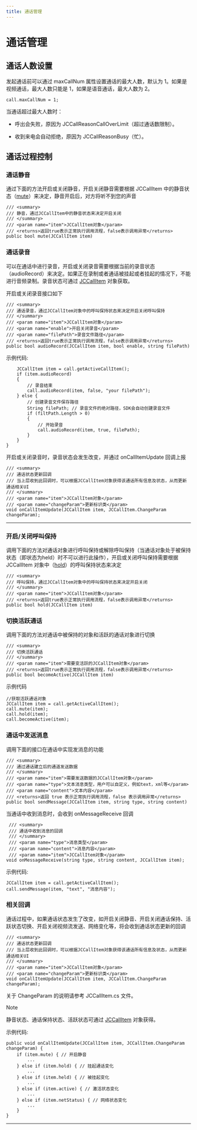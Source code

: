 ```yaml
---
title: 通话管理
---
```

# 通话管理



## 通话人数设置

发起通话前可以通过 maxCallNum 属性设置通话的最大人数，默认为 1。如果是视频通话，最大人数只能是 1，如果是语音通话，最大人数为
2。





    call.maxCallNum = 1;





当通话超过最大人数时：

  - 呼出会失败，原因为 JCCallReasonCallOverLimit（超过通话数限制）。

  - 收到来电会自动拒绝，原因为 JCCallReasonBusy（忙）。





## 通话过程控制



### 通话静音

通过下面的方法开启或关闭静音，开启关闭静音需要根据 JCCallItem
中的静音状态（[mute](http://developer.juphoon.com/portal/reference/V2.1/windows/html/bb1ed5b7-2f76-e89d-f964-328e2b746904.htm)）来决定，静音开启后，对方将听不到您的声音





    /// <summary>
    /// 静音，通过JCCallItem中的静音状态来决定开启关闭
    /// </summary>
    /// <param name="item">JCCallItem对象</param>
    /// <returns>返回true表示正常执行调用流程，false表示调用异常</returns>
    public bool mute(JCCallItem item)











### 通话录音

可以在通话中进行录音，开启或关闭录音需要根据当前的录音状态（audioRecord）来决定。如果正在录制或者通话被挂起或者挂起的情况下，不能进行音频录制。录音状态可通过
[JCCallItem](http://developer.juphoon.com/portal/reference/ios/Classes/JCCallItem.html)
对象获取。

开启或关闭录音接口如下





    /// <summary>
    /// 通话录音，通过JCCallItem对象中的呼叫保持状态来决定开启关闭呼叫保持
    /// </summary>
    /// <param name="item">JCCallItem对象</param>
    /// <param name="enable">开启关闭录音</param>
    /// <param name="filePath">录音文件路径</param>
    /// <returns>返回true表示正常执行调用流程，false表示调用异常</returns>
    public bool audioRecord(JCCallItem item, bool enable, string filePath)





示例代码:





``` 
    JCCallItem item = call.getActiveCallItem();
    if (item.audioRecord)
    {
        // 录音结束
        call.audioRecord(item, false, "your filePath");
    } else {
        // 创建录音文件保存路径
        String filePath; // 录音文件的绝对路径，SDK会自动创建录音文件
        if (filtPath.Length > 0)
        {
            // 开始录音
            call.audioRecord(item, true, filePath);
        }
    }
}
```





开启或关闭录音时，录音状态会发生改变，并通过 onCallItemUpdate 回调上报





    /// <summary>
    /// 通话状态更新回调
    /// 当上层收到此回调时，可以根据JCCallItem对象获得该通话所有信息及状态，从而更新通话相关UI
    /// </summary>
    /// <param name="item">JCCallItem对象</param>
    /// <param name="changeParam">更新标识类</param>
    void onCallItemUpdate(JCCallItem item, JCCallItem.ChangeParam changeParam);







-----



### 开启/关闭呼叫保持

调用下面的方法对通话对象进行呼叫保持或解除呼叫保持（当通话对象处于被保持状态（即状态为held）时不可以进行此操作），开启或关闭呼叫保持需要根据
JCCallItem
对象中（[hold](http://developer.juphoon.com/portal/reference/V2.1/windows/html/dc13e9d5-2842-1b22-5d6d-9a617d321458.htm)）的呼叫保持状态来决定





    /// <summary>
    /// 呼叫保持，通过JCCallItem对象中的呼叫保持状态来决定开启关闭
    /// </summary>
    /// <param name="item">JCCallItem对象</param>
    /// <returns>返回true表示正常执行调用流程，false表示调用异常</returns>
    public bool hold(JCCallItem item)









### 切换活跃通话

调用下面的方法对通话中被保持的对象和活跃的通话对象进行切换





    /// <summary>
    /// 切换活跃通话
    /// </summary>
    /// <param name="item">需要变活跃的JCCallItem对象</param>
    /// <returns>返回true表示正常执行调用流程，false表示调用异常</returns>
    public bool becomeActive(JCCallItem item)





示例代码





    //获取活跃通话对象
    JCCallItem item = call.getActiveCallItem();
    call.mute(item);
    call.hold(item);
    call.becomeActive(item);









### 通话中发送消息

调用下面的接口在通话中实现发消息的功能





    /// <summary>
    /// 通过通话建立后的通道发送数据
    /// </summary>
    /// <param name="item">需要发送数据的JCCallItem对象</param>
    /// <param name="type">文本消息类型，用户可以自定义，例如text，xml等</param>
    /// <param name="content">文本内容</param>
    /// <returns>返回 true 表示正常执行调用流程，false 表示调用异常</returns>
    public bool sendMessage(JCCallItem item, string type, string content)





当通话中收到消息时，会收到 onMessageReceive 回调





``` 
 /// <summary>
 /// 通话中收到消息的回调
 /// </summary>
 /// <param name="type">消息类型</param>
 /// <param name="content">消息内容</param>
 /// <param name="item">JCCallItem对象</param>
void onMessageReceive(string type, string content, JCCallItem item);
```





示例代码:





    JCCallItem item = call.getActiveCallItem();
    call.sendMessage(item, "text", "消息内容");









### 相关回调

通话过程中，如果通话状态发生了改变，如开启关闭静音、开启关闭通话保持、活跃状态切换、开启关闭视频流发送、网络变化等，将会收到通话状态更新的回调





    /// <summary>
    /// 通话状态更新回调
    /// 当上层收到此回调时，可以根据JCCallItem对象获得该通话所有信息及状态，从而更新通话相关UI
    /// </summary>
    /// <param name="item">JCCallItem对象</param>
    /// <param name="changeParam">更新标识类</param>
    void onCallItemUpdate(JCCallItem item, JCCallItem.ChangeParam changeParam);





关于 ChangeParam 的说明请参考 JCCallItem.cs 文件。



Note

静音状态、通话保持状态、活跃状态可通过
[JCCallItem](http://developer.juphoon.com/portal/reference/V2.1/windows/html/0267696e-79ee-8d46-c086-3c071a2b2b3a.htm)
对象获得。



示例代码:





    public void onCallItemUpdate(JCCallItem item, JCCallItem.ChangeParam changeParam) {
        if (item.mute) { // 开启静音
            ...
        } else if (item.hold) { // 挂起通话变化
            ...
        } else if (item.held) { // 被挂起变化
            ...
        } else if (item.active) { // 激活状态变化
            ...
        } else if (item.netStatus) { // 网络状态变化
            ...
        }
    }





-----
















